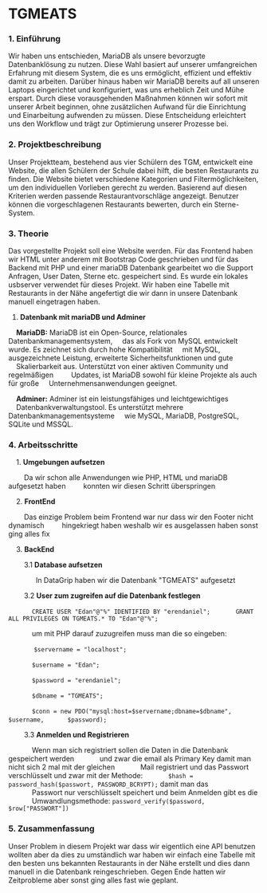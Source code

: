 # TGMEATS

### 1. Einführung

Wir haben uns entschieden, MariaDB als unsere bevorzugte Datenbanklösung zu nutzen. Diese Wahl basiert auf unserer umfangreichen Erfahrung mit diesem System, die es uns ermöglicht, effizient und effektiv damit zu arbeiten. Darüber hinaus haben wir MariaDB bereits auf all unseren Laptops eingerichtet und konfiguriert, was uns erheblich Zeit und Mühe erspart. Durch diese vorausgehenden Maßnahmen können wir sofort mit unserer Arbeit beginnen, ohne zusätzlichen Aufwand für die Einrichtung und Einarbeitung aufwenden zu müssen. Diese Entscheidung erleichtert uns den Workflow und trägt zur Optimierung unserer Prozesse bei.

### 2. Projektbeschreibung

Unser Projektteam, bestehend aus vier Schülern des TGM, entwickelt eine Website, die allen Schülern der Schule dabei hilft, die besten Restaurants zu finden. Die Website bietet verschiedene Kategorien und Filtermöglichkeiten, um den individuellen Vorlieben gerecht zu werden. Basierend auf diesen Kriterien werden passende Restaurantvorschläge angezeigt. Benutzer können die vorgeschlagenen Restaurants bewerten, durch ein Sterne-System.

### 3. Theorie

Das vorgestellte Projekt soll eine Website werden. Für das Frontend haben wir HTML unter anderem mit Bootstrap Code geschrieben und für das Backend mit PHP und einer mariaDB Datenbank gearbeitet wo die Support Anfragen, User Daten, Sterne etc. gespeichert sind. Es wurde ein lokales usbserver verwendet für dieses Projekt. Wir haben eine Tabelle mit Restaurants in der Nähe angefertigt die wir dann in unsere Datenbank manuell eingetragen haben.

1. **Datenbank mit mariaDB und Adminer**

    **MariaDB:** MariaDB ist ein Open-Source, relationales Datenbankmanagementsystem,     das als Fork von MySQL entwickelt wurde. Es zeichnet sich durch hohe Kompatibilität     mit MySQL, ausgezeichnete Leistung, erweiterte Sicherheitsfunktionen und gute     Skalierbarkeit aus. Unterstützt von einer aktiven Community und regelmäßigen         Updates, ist MariaDB sowohl für kleine Projekte als auch für große     Unternehmensanwendungen geeignet.

    **Adminer:** Adminer ist ein leistungsfähiges und leichtgewichtiges     Datenbankverwaltungstool. Es unterstützt mehrere Datenbankmanagementsysteme     wie MySQL, MariaDB, PostgreSQL, SQLite und MSSQL.

### 4. Arbeitsschritte

    1. **Umgebungen aufsetzen**

        Da wir schon alle Anwendungen wie PHP, HTML und mariaDB aufgesetzt haben         konnten wir diesen Schritt überspringen

    2. **FrontEnd**

        Das einzige Problem beim Frontend war nur dass wir den Footer nicht dynamisch         hingekriegt haben weshalb wir es ausgelassen haben sonst ging alles fix

    3. **BackEnd**

        3.1 **Database aufsetzen**

              In DataGrip haben wir die Datenbank "TGMEATS" aufgesetzt

        3.2 **User zum zugreifen auf die Datenbank festlegen**

            ``CREATE USER "Edan"@"%" IDENTIFIED BY "erendaniel";``
            ``GRANT ALL PRIVILEGES ON TGMEATS.* TO "Edan"@"%";``

            um mit PHP darauf zuzugreifen muss man die so eingeben:

             ``$servername = "localhost";``

            ``$username = "Edan";``

            ``$password = "erendaniel";``

            ``$dbname = "TGMEATS";``

            ``$conn = new PDO("mysql:host=$servername;dbname=$dbname", $username,``            ``$password); ``

        3.3 **Anmelden und Registrieren**

            Wenn man sich registriert sollen die Daten in die Datenbank gespeichert werden             und zwar die email als Primary Key damit man nicht sich 2 mal mit der gleichen             Mail registriert und das Passwort verschlüsselt und zwar mit der Methode:             ``$hash = password_hash($passwort, PASSWORD_BCRYPT);`` damit man das             Passwort nur verschlüsselt speichert und beim Anmelden gibt es die             Umwandlungsmethode: ``password_verify($password, $row["PASSWORT"])``

### 5. Zusammenfassung

Unser Problem in diesem Projekt war dass wir eigentlich eine API benutzen wollten aber da dies zu umständlich war haben wir einfach eine Tabelle mit den besten uns bekannten Restaurants in der Nähe erstellt und dies dann manuell in die Datenbank reingeschrieben. Gegen Ende hatten wir Zeitprobleme aber sonst ging alles fast wie geplant.
